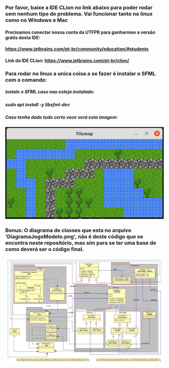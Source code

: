 ### Por favor, baixe a IDE CLion no link abaixo para poder rodar sem nenhum tipo de problema. Vai funcionar tanto no linux como no Windows e Mac

#### Precisamos conectar nossa conta da UTFPR para ganharmos a versão grátis desta IDE:

#### https://www.jetbrains.com/pt-br/community/education/#students

#### Link da IDE CLion: https://www.jetbrains.com/pt-br/clion/

### Para rodar no linux a unica coisa a se fazer é instalar o SFML com o comando:

##### instale o SFML caso nao esteja instalado:

##### sudo apt install -y libsfml-dev

##### Caso tenha dado tudo certo voce verá esta imagem:

![img.png](img/resultado.png)

### Bonus: O diagrama de classes que esta no arquivo 'DiagramaJogoModelo.png', não é deste código que se encontra neste repositório, mas sim para se ter uma base de como deverá ser o código final.
![img.png](DiagramaJogoModelo.jpg)
